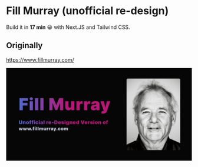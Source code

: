 # Fill Murray (unofficial re-design)
Build it in **17 min** 😀 with Next.JS and Tailwind CSS.

## Originally
https://www.fillmurray.com/

![SS](public/card.jpg)



